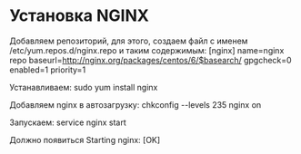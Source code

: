 Установка NGINX
===================
 Добавляем  репозиторий, для этого, создаем файл с именем /etc/yum.repos.d/nginx.repo и таким содержимым:
	[nginx]
    name=nginx repo
    baseurl=http://nginx.org/packages/centos/6/$basearch/
    gpgcheck=0
    enabled=1
    priority=1

Устанавливаем:
	sudo yum install nginx

Добавляем nginx в автозагрузку:
	chkconfig --levels 235 nginx on

Запускаем:
	service nginx start

Должно появиться 
	Starting nginx:          [OK]
    